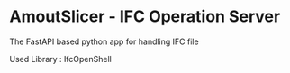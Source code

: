 # AmoutSlicer - IFC Operation Server
The FastAPI based python app for handling IFC file

Used Library : IfcOpenShell

